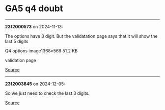 # GA5 q4 doubt


---

**23f2000573** on 2024-11-13:

The options have 3 digit. But the validatation page says that it will show the last 5 digits

Q4 options
image1368×568 51.2 KB


validation page



[Source](https://discourse.onlinedegree.iitm.ac.in/t/ga5-q4-doubt/156292/1)

---

**23f2003845** on 2024-12-05:

So we just need to check the last 3 digits.

[Source](https://discourse.onlinedegree.iitm.ac.in/t/ga5-q4-doubt/156292/2)